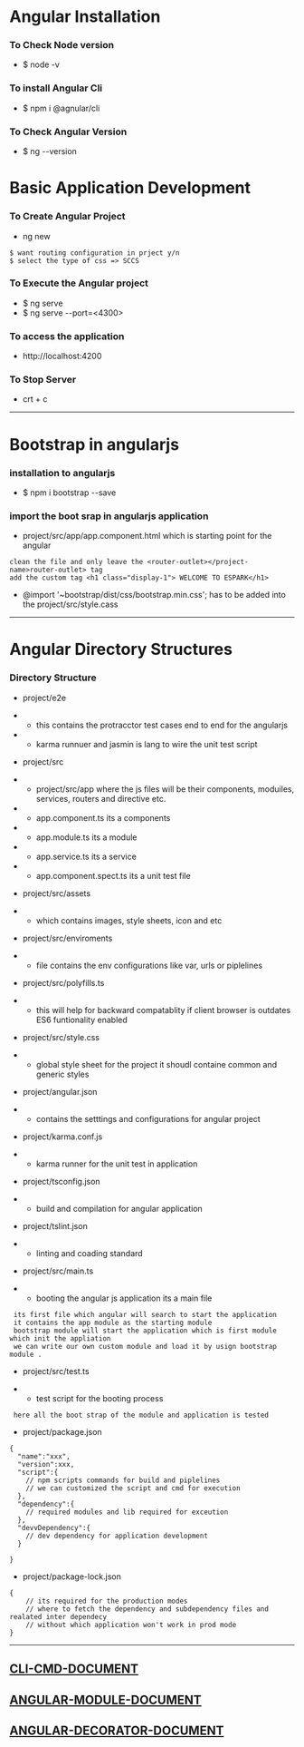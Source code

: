 
# Angular Installation
### To Check Node version 
* $ node -v 

### To install Angular Cli 
* $ npm i @agnular/cli

### To Check Angular Version 
* $ ng --version 

# Basic Application Development 
### To Create Angular Project 
* ng new <project-name>
```
$ want routing configuration in prject y/n
$ select the type of css => SCCS 
```
### To Execute the Angular project
* $ ng serve 
* $ ng serve --port=<4300>

### To access the application 
* http://localhost:4200

### To Stop Server 
* crt + c

---

# Bootstrap in angularjs 
### installation to angularjs 
* $ npm i bootstrap --save

### import the boot srap in angularjs application 
* project/src/app/app.component.html which is starting point for the angular  
```
clean the file and only leave the <router-outlet></project-name>router-outlet> tag 
add the custom tag <h1 class="display-1"> WELCOME TO ESPARK</h1>
```
* @import '~bootstrap/dist/css/bootstrap.min.css'; has to be added into the  project/src/style.cass 

---

# Angular Directory Structures
### Directory Structure 

* project/e2e 
- * this contains the protracctor test cases end to end for the angularjs 
- * karma runnuer and jasmin is lang to wire the unit test script

* project/src 
- * project/src/app where the js files will be their components, moduiles, services, routers and directive etc.
- * app.component.ts its a components 
- * app.module.ts its a module 
- * app.service.ts its a service
- * app.component.spect.ts its a unit test file 

* project/src/assets 
- * which contains images, style sheets, icon and etc

* project/src/enviroments 
- * file contains the env configurations like var, urls or piplelines 

* project/src/polyfills.ts 
- * this will help for backward compatablity if client browser is outdates ES6 funtionality enabled 

* project/src/style.css
- * global style sheet for the project it shoudl containe common and generic styles 



* project/angular.json
- * contains the  setttings and configurations for angular project 

* project/karma.conf.js
- * karma runner for the unit test in application 

* project/tsconfig.json
- * build and compilation for angular application 

* project/tslint.json 
- * linting and coading standard 

* project/src/main.ts 
- * booting the angular js  application its a main file 
```
 its first file which angular will search to start the application 
 it contains the app module as the starting module 
 bootstrap module will start the application which is first module which init the appliation 
 we can write our own custom module and load it by usign bootstrap module .
```

* project/src/test.ts 
- * test script for the booting process 
```
 here all the boot strap of the module and application is tested 
```

* project/package.json
```
{
  "name":"xxx",
  "version":xxx,
  "script":{
  	// npm scripts commands for build and piplelines 
  	// we can customized the script and cmd for execution
  },
  "dependency":{
  	// required modules and lib required for exceution 
  },
  "devvDependency":{
  	// dev dependency for application development 
  }

}
```

* project/package-lock.json
```
{
	// its required for the production modes 
	// where to fetch the dependency and subdependency files and realated inter dependecy 
	// without which application won't work in prod mode 
}
```
---


## [CLI-CMD-DOCUMENT](https://github.com/adarshkumarsingh83/angular_js_version9/blob/master/DOCUMENT/ANGULAR9_CLI_README.md)

## [ANGULAR-MODULE-DOCUMENT](https://github.com/adarshkumarsingh83/angular_js_version9/blob/master/DOCUMENT/ANGULAR9_MODULES_README.md)

## [ANGULAR-DECORATOR-DOCUMENT](https://github.com/adarshkumarsingh83/angular_js_version9/blob/master/DOCUMENT/ANGULAR9_DECORATOR_README.md)





